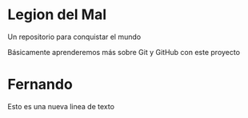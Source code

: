# Legion del Mal
Un repositorio para conquistar el mundo

Básicamente aprenderemos más sobre Git y GitHub con este proyecto


# Fernando

Esto es una nueva linea de texto 



